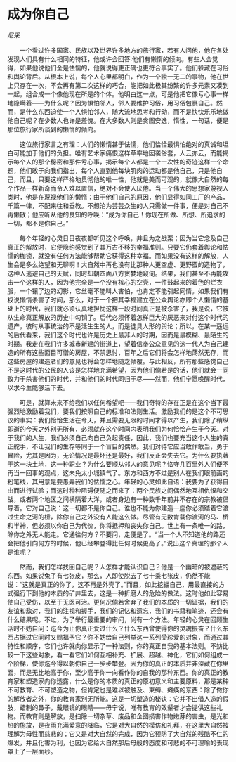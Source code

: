 # 成为你自己

*尼采*

　　一个看过许多国家、民族以及世界许多地方的旅行家，若有人问他，他在各处发现人们具有什么相同的特征，他或许会回答∶他们有懒惰的倾向。有些人会觉得，如果他说他们全是怯懦的，他就说得更正确也更符合事实了。他们躲藏在习俗和舆论背后。从根本上说，每个人心里都明白，作为一个独一无二的事物，他在世上只存在一次，不会再有第二次这样的巧合，能把如此极其纷繁的许多元素又凑到一起，组合成一个像他现在所是的个体。他明白这一点，可是他把它像亏心事一样地隐瞒着——为什么呢？因为惧怕邻人，邻人要维护习俗，用习俗包裹自己。然而，是什么东西迫使一个人惧怕邻人，随大流地思考和行动，而不是快快乐乐地做他自己呢？在少数人也许是羞愧。在大多数人则是贪图安逸，惰性，一句话，便是那位旅行家所谈到的懒惰的倾向。

　　这位旅行家言之有理：人们的懒惰甚于怯懦，他们恰恰最惧怕绝对的真诚和坦白可能加于他们的负担。唯有艺术家痛恨这样草率地因袭俗套，人云亦云，而能揭示每个人的那个秘密和那件亏心事，揭示每个人都是一个一次性的奇迹这样一个命题，他们敢于向我们指出，每个人直到他每块肌肉的运动都是他自己，只是他自己，而且，只要这样严格地贯彻他的唯一性，他就是美而可观的，就像大自然的每个作品一样新奇而令人难以置信，绝对不会使人厌倦。当一个伟大的思想家蔑视人类时，他是在蔑视他们的懒惰：由于他们自己的原因，他们显得如同工厂的产品，千篇一律，不配来往和垂教。不想沦为芸芸众生的人只需做一件事，便是对自己不再懒散；他应听从他的良知的呼唤：“成为你自己！你现在所做、所想、所追求的一切，都不是你自己。”

　　每个年轻的心灵日日夜夜都听见这个呼唤，并且为之战栗；因为当它念及自己真正的解放时，它便隐约感觉到了其万古不移的幸福准则。只要它仍套着舆论和怯懦的枷锁，就没有任何方法能够帮助它获得这种幸福。而如果没有这样的解放，人生会是多么绝望和无聊啊！大自然中再也没有比那种人更空虚、更野蛮的造物了，这种人逃避自己的天赋，同时却朝四面八方贪婪地窥伺。结果，我们甚至不再能攻击一个这样的人，因为他完全是一个没有核心的空壳，一件鼓起来的着色的烂衣服，一个镶了边的幻影，它丝毫不能叫人害怕，也肯定不能引起同情。如果我们有权说懒惰杀害了时间，那么，对于一个把其幸福建立在公众舆论亦即个人懒惰的基础上的时代，我们就必须认真地担忧这样一段时间真正是被杀害了，我是说，它被从生命真正解放的历史中勾销了。后代必须怀着怎样巨大的厌恶来对付这个时代的遗产，彼时从事统治的不是活生生的人，而是徒具人形的舆论；所以，在某一遥远的后代看来，我们这个时代也许是历史上最非人的时期，因而是最模糊、最陌生的时期。我走在我们许多城市新建的街道上，望着信奉公众意见的这一代人为自己建造的所有这些面目可憎的房屋，不禁思忖，百年之后它们将会怎样地荡然无存，而这些房屋的建造者们的意见也将会怎样地随之倾覆。与此相反，所有那些感觉自己不是这时代的公民的人该是怎样地充满希望，因为他们倘若是的话，他们就会一同致力于杀害他们的时代，并和他们的时代同归于尽——然而，他们宁愿唤醒时代，以求今生能够活下去。

　　可是，就算未来不给我们以任何希望吧——我们奇特的存在正是在这个当下最强烈地激励着我们，要我们按照自己的标准和法则生活。激励我们的是这个不可思议的事实：我们恰恰生活在今天，并且需要无限的时间才得以产生，我们除了稍纵即逝的今天之外别无所有，必须就在这个时间内表明我们为何恰恰产生于今天。对于我们的人生，我们必须自己向自己负起责任，因此，我们也要充当这个人生的真正舵手，不让我们的生存等同于一个盲目的偶然。我们对待它应当敢作敢当，勇于冒险，尤其是因为，无论情况是最坏还是最好，我们反正会失去它。为什么要执著于这一块土地，这一种职业？为什么要顺从邻人的意见呢？恪守几百里外人们便不再当一回事的观点，这未免太小城镇气了。东方和西方不过是别人在我们眼前画的粉笔线，其用意是要愚弄我们的怯懦之心。年轻的心灵如此自语：我要为了获得自由而进行试验；而这时种种阻碍便随之而来了：两个民族之间偶然地互相仇恨和交战，或者两个地区之间横隔着大洋，或者身边有一种数千年前并不存在的宗教被倡导着。它对自己说：这一切都不是你自己。谁也不能为你建造一座你必须踏着它渡过生命之河的桥，除你自己之外没有人能这么做。尽管有无数肯载你渡河的马、桥和半神，但必须以你自己为代价，你将抵押和丧失你自己。世上有一条唯一的路，除你之外无人能走。它通往何方？不要问，走便是了。“当一个人不知道他的路还会把他引向何方的时候，他已经攀登得比任何时候更高了。”说出这个真理的那个人是谁呢？

　　然而，我们怎样找回自己呢？人怎样才能认识自己？他是一个幽暗的被遮蔽的东西。如果说兔子有七张皮，那么，人即使脱去了七十乘七张皮，仍然不能说：“这就是真正的你了，这不再是外壳了。”而且，如此挖掘自己，用最直接的方式强行下到他的本质的矿井里去，这是一种折磨人的危险的做法。这时他如此容易使自己受伤，以至于无医可治。更何况倘若舍弃了我们的本质的一切证据，我们的友谊和敌对，我们的注视和握手，我们的记忆和遗忘，我们的书籍和笔迹，还会有什么结果呢。不过，为了举行最重要的审问，尚有一个方法。年轻的心灵在回顾生活时不妨自问：迄今为止你真正爱过什么？什么东西曾使得你的灵魂振奋？什么东西占据过它同时又赐福予它？你不妨给自己列举这一系列受珍爱的对象，而通过其特性和顺序，它们也许就向你显示了一种法则，你的真正自我的基本法则。不妨比较一下这些对象，看一看它们如何互相补充、扩展、超越、神化，它们如何组成一个阶梯，使你迄今得以朝你自己一步步攀登。因为你的真正的本质并非深藏在你里面，而是无比地高于你，至少高于你一向看作你的自我的那种东西。你的真正的教育家和塑造家向你透露，什么是你的本质的真正的原初意义和主要原料，那是某种不可教育、不可塑造之物，但肯定也是难以被触及、束缚、瘫痪的东西：除了做你的解放者之外，你的教育家别无所能。这是一切塑造的秘诀：它并不出借人造的假肢，蜡制的鼻子，戴眼镜的眼睛——毋宁说，唯有教育的效颦者才会提供这些礼物。而教育则是解放，是扫除一切杂草、废品和企图损害作物嫩芽的害虫，是光和热的施放，是夜雨充满爱意的降临，它是对大自然的模仿和礼拜，在这里大自然被理解为母性而慈悲的；它又是对大自然的完成，因为它预防了大自然的残酷不仁的爆发，并且化害为利，也因为它给大自然那后母般的态度和可悲的不可理喻的表现罩上了一层面纱。